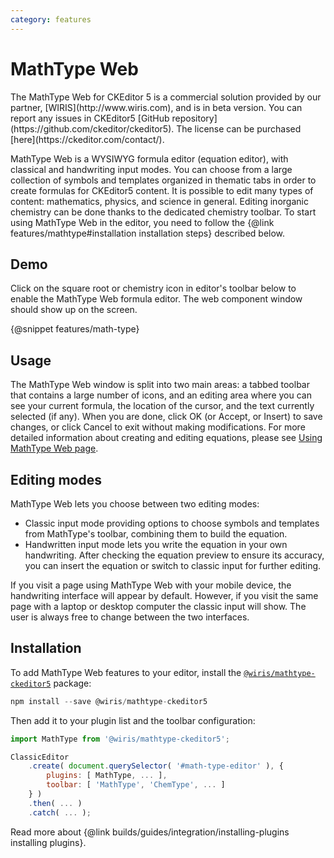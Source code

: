 ```yaml
---
category: features
---
```


# MathType Web

<info-box>
	The MathType Web for CKEditor 5 is a commercial solution provided by our partner, [WIRIS](http://www.wiris.com), and is in beta version. You can report any issues in CKEditor5 [GitHub repository](https://github.com/ckeditor/ckeditor5). The license can be purchased [here](https://ckeditor.com/contact/).
</info-box>

MathType Web is a WYSIWYG formula editor (equation editor), with classical and handwriting input modes. You can choose from a large collection of symbols and templates organized in thematic tabs in order to create formulas for CKEditor5 content. It is possible to edit many types of content: mathematics, physics, and science in general. Editing inorganic chemistry can be done thanks to the dedicated chemistry toolbar. To start using MathType Web in the editor, you need to follow the {@link features/mathtype#installation installation steps} described below.

## Demo

Click on the square root or chemistry icon in editor's toolbar below to enable the MathType Web formula editor. The web component window should show up on the screen.

{@snippet features/math-type}

## Usage

The MathType Web window is split into two main areas: a tabbed toolbar that contains a large number of icons, and an editing area where you can see your current formula, the location of the cursor, and the text currently selected (if any). When you are done, click OK (or Accept, or Insert) to save changes, or click Cancel to exit without making modifications. For more detailed information about creating and editing equations, please see [Using MathType Web page](https://docs.wiris.com/en/mathtype/mathtype_web/using_mathtype).

## Editing modes

MathType Web lets you choose between two editing modes:
* Classic input mode providing options to choose symbols and templates from MathType's toolbar, combining them to build the equation.
* Handwritten input mode lets you write the equation in your own handwriting. After checking the equation preview to ensure its accuracy, you can insert the equation or switch to classic input for further editing.

If you visit a page using MathType Web with your mobile device, the handwriting interface will appear by default. However, if you visit the same page with a laptop or desktop computer the classic input will show. The user is always free to change between the two interfaces.

## Installation

To add MathType Web features to your editor, install the [`@wiris/mathtype-ckeditor5`](https://www.npmjs.com/package/@wiris/mathtype-ckeditor5) package:
```js
npm install --save @wiris/mathtype-ckeditor5
```

Then add it to your plugin list and the toolbar configuration:
```js
import MathType from '@wiris/mathtype-ckeditor5';

ClassicEditor
	.create( document.querySelector( '#math-type-editor' ), {
		plugins: [ MathType, ... ],
		toolbar: [ 'MathType', 'ChemType', ... ]
	} )
	.then( ... )
	.catch( ... );
```

<info-box info>
	Read more about {@link builds/guides/integration/installing-plugins installing plugins}.
</info-box>
